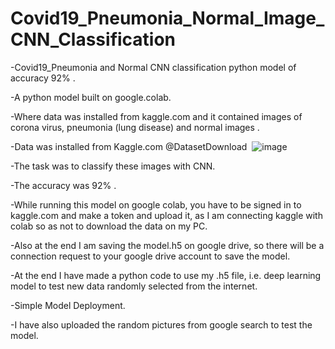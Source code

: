 # Covid19_Pneumonia_Normal_Image_CNN_Classification
-Covid19_Pneumonia and Normal CNN classification python model of accuracy 92% .

-A python model built on google.colab.

-Where data was installed from kaggle.com and it contained images of corona virus, pneumonia (lung disease) and normal images .

-Data was installed from Kaggle.com @DatasetDownload 
![image](https://user-images.githubusercontent.com/112272836/214932904-5cb0457c-68f2-4ec2-ab9b-efc58d84a7c9.png)


-The task was to classify these images with CNN.

-The accuracy was 92% .

-While running this model on google colab, you have to be signed in to kaggle.com and make a token and upload it, as I am connecting kaggle with colab so as not to download the data on my PC.

-Also at the end I am saving the model.h5 on google drive, so there will be a connection request to your google drive account to save the model.

-At the end I have made a python code to use my .h5 file, i.e. deep learning model to test new data randomly selected from the internet. 

-Simple Model Deployment.

-I have also uploaded the random pictures from google search to test the model.
